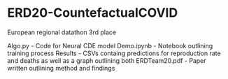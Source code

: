 # ERD20-CountefactualCOVID
European regional datathon 3rd place

Algo.py - Code for Neural CDE model
Demo.ipynb - Notebook outlining training process
Results - CSVs containg predictions for reproduction rate and deaths as well as a graph outlining both
ERDTeam20.pdf - Paper written outlining method and findings


